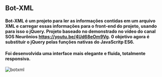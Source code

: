 ## Bot-XML

#### Bot-XML é um projeto para ler as informações contidas em um arquivo XML e carregar essas informações para o front-end do projeto, usando para isso o jQuery. Projeto baseado no demonstrado no vídeo do canal SOS Neurônios https://youtu.be/4Ud68eOm9Vg. 0 objetivo agora é substituir o jQuery pelas funções nativas do JavaScritp ES6.

#### Foi desenvolvida uma interface mais elegante e fluida, totalmente responsiva.

![botxml](https://user-images.githubusercontent.com/7783578/179866635-f318a7e3-6812-45fd-977d-ce1a8079ea9f.jpg)
